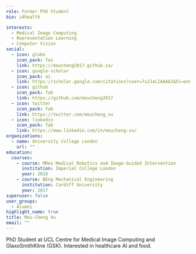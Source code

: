 ```yaml
---
role: Former PhD Student
bio: i4health

interests:
  - Medical Image Computing
  - Representation Learning
  - Computer Vision
social:
  - icon: globe
    icon_pack: fas
    link: https://moucheng2017.github.io/
  - icon: google-scholar
    icon_pack: ai
    link: https://scholar.google.com/citations?user=7uJJaLIAAAAJ&hl=en&oi=ao
  - icon: github
    icon_pack: fab
    link: https://github.com/moucheng2017
  - icon: twitter
    icon_pack: fab
    link: https://twitter.com/moucheng_xu
  - icon: linkedin
    icon_pack: fab
    link: https://www.linkedin.com/in/moucheng-xu/
organizations:
  - name: University College London
    url: ""
education:
  courses:
    - course: MRes Medical Robotics and Image-Guided Intervention
      institution: Imperial College London
      year: 2018
    - course: BEng Mechanical Engineering
      institution: Cardiff University
      year: 2017
superuser: false
user_groups:
  - Alumni
highlight_name: true
title: Mou-Cheng Xu
email: ""
---
```


PhD Student at UCL Centre for Medical Image Computing and GlaxoSmithKline (GSK). Interested in healthcare AI and food. 
